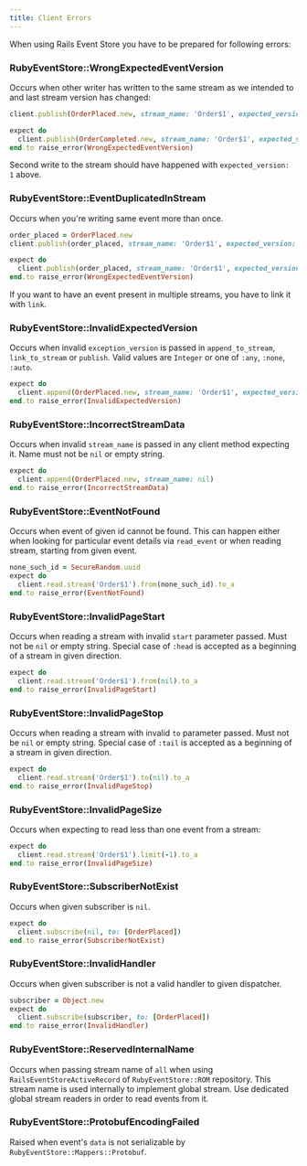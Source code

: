 ```yaml
---
title: Client Errors
---
```


When using Rails Event Store you have to be prepared for following errors:

### RubyEventStore::WrongExpectedEventVersion

Occurs when other writer has written to the same stream as we intended to and last stream version has changed:

```ruby
client.publish(OrderPlaced.new, stream_name: 'Order$1', expected_version: 0)

expect do
  client.publish(OrderCompleted.new, stream_name: 'Order$1', expected_version: 0)
end.to raise_error(WrongExpectedEventVersion)
```

Second write to the stream should have happened with `expected_version: 1` above.

### RubyEventStore::EventDuplicatedInStream

Occurs when you're writing same event more than once.

```ruby
order_placed = OrderPlaced.new
client.publish(order_placed, stream_name: 'Order$1', expected_version: 0)

expect do
  client.publish(order_placed, stream_name: 'Order$1', expected_version: 1)
end.to raise_error(WrongExpectedEventVersion)
```

If you want to have an event present in multiple streams, you have to link it with `link`.

### RubyEventStore::InvalidExpectedVersion

Occurs when invalid `exception_version` is passed in `append_to_stream`, `link_to_stream` or `publish`.
Valid values are `Integer` or one of `:any`, `:none`, `:auto`.

```ruby
expect do
  client.append(OrderPlaced.new, stream_name: 'Order$1', expected_version: nil)
end.to raise_error(InvalidExpectedVersion)
```

### RubyEventStore::IncorrectStreamData

Occurs when invalid `stream_name` is passed in any client method expecting it. Name must not be `nil` or empty string.

```ruby
expect do
  client.append(OrderPlaced.new, stream_name: nil)
end.to raise_error(IncorrectStreamData)
```

### RubyEventStore::EventNotFound

Occurs when event of given id cannot be found. This can happen either when looking for particular event details via `read_event` or when reading stream, starting from given event.

```ruby
none_such_id = SecureRandom.uuid
expect do
  client.read.stream('Order$1').from(none_such_id).to_a
end.to raise_error(EventNotFound)
```

### RubyEventStore::InvalidPageStart

Occurs when reading a stream with invalid `start` parameter passed. Must not be `nil` or empty string. Special case of `:head` is accepted as a beginning of a stream in given direction.

```ruby
expect do
  client.read.stream('Order$1').from(nil).to_a
end.to raise_error(InvalidPageStart)
```

### RubyEventStore::InvalidPageStop

Occurs when reading a stream with invalid `to` parameter passed. Must not be `nil` or empty string. Special case of `:tail` is accepted as a beginning of a stream in given direction.

```ruby
expect do
  client.read.stream('Order$1').to(nil).to_a
end.to raise_error(InvalidPageStop)
```

### RubyEventStore::InvalidPageSize

Occurs when expecting to read less than one event from a stream:

```ruby
expect do
  client.read.stream('Order$1').limit(-1).to_a
end.to raise_error(InvalidPageSize)
```

### RubyEventStore::SubscriberNotExist

Occurs when given subscriber is `nil`.

```ruby
expect do
  client.subscribe(nil, to: [OrderPlaced])
end.to raise_error(SubscriberNotExist)
```

### RubyEventStore::InvalidHandler

Occurs when given subscriber is not a valid handler to given dispatcher.

```ruby
subscriber = Object.new
expect do
  client.subscribe(subscriber, to: [OrderPlaced])
end.to raise_error(InvalidHandler)
```

### RubyEventStore::ReservedInternalName

Occurs when passing stream name of `all` when using `RailsEventStoreActiveRecord` of `RubyEventStore::ROM` repository. This stream name is used internally to implement global stream. Use dedicated global stream readers in order to read events from it.

### RubyEventStore::ProtobufEncodingFailed

Raised when event's `data` is not serializable by `RubyEventStore::Mappers::Protobuf`.
